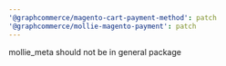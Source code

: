 ```yaml
---
'@graphcommerce/magento-cart-payment-method': patch
'@graphcommerce/mollie-magento-payment': patch
---
```


mollie_meta should not be in general package
